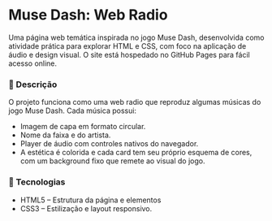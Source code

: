 <h1>Muse Dash: Web Radio</h1> 

Uma página web temática inspirada no jogo Muse Dash, desenvolvida como atividade prática para explorar HTML e CSS, com foco na aplicação de áudio e design visual.
O site está hospedado no GitHub Pages para fácil acesso online.

<h3>📜 Descrição </h3>

O projeto funciona como uma web radio que reproduz algumas músicas do jogo Muse Dash.
Cada música possui:

- Imagem de capa em formato circular.
- Nome da faixa e do artista.
- Player de áudio com controles nativos do navegador.
- A estética é colorida e cada card tem seu próprio esquema de cores, com um background fixo que remete ao visual do jogo.

<h3>🚀 Tecnologias </h3>

- HTML5 – Estrutura da página e elementos <audio>.
- CSS3 – Estilização e layout responsivo.
